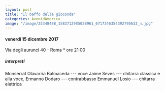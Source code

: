 ```yaml
---
layout: post
title: "Il baffo della gioconda"
categories: AvenidAmerica
image: "/image/25348488_1583712985028961_6717346354392795633_n.jpg"
---
```


#### venerdì 15 dicembre 2017

Via degli aurunci 40 - Roma \* ore 21:00

##### interpreti

Monserrat Olavarria Balmaceda --- voce Jaime Seves --- chitarra classica e alla voce, Ermanno Dodaro --- contrabbasso Emmanuel Losio --- chitarra elettrica
